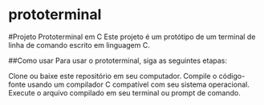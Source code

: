 # prototerminal



#Projeto Prototerminal em C
Este projeto é um protótipo de um terminal de linha de comando escrito em linguagem C.

##Como usar
Para usar o prototerminal, siga as seguintes etapas:

Clone ou baixe este repositório em seu computador.
Compile o código-fonte usando um compilador C compatível com seu sistema operacional.
Execute o arquivo compilado em seu terminal ou prompt de comando.
